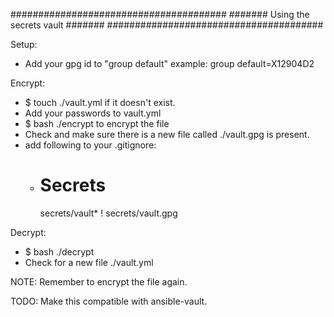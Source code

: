 #######################################
####### Using the secrets vault #######
#######################################

Setup:

  - Add your gpg id to "group default"
    example: group default=X12904D2

Encrypt:

  - $ touch ./vault.yml if it doesn't
    exist.
  - Add your passwords to vault.yml
  - $ bash ./encrypt to encrypt the file
  - Check and make sure there is a new 
    file called ./vault.gpg is present.
  - add following to your .gitignore:
    - # Secrets
      secrets/vault*
      ! secrets/vault.gpg

Decrypt:

  - $ bash ./decrypt 
  - Check for a new file ./vault.yml

NOTE: Remember to encrypt the file again.

TODO: Make this compatible with ansible-vault.

